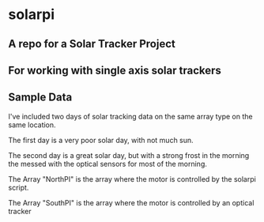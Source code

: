 # solarpi
A repo for a Solar Tracker Project
--------------
## For working with single axis solar trackers


## Sample Data
I've included two days of solar tracking data on the same array type on the same location. 

The first day is a very poor solar day, with not much sun. 

The second day is a great solar day, but with a strong frost in the morning the messed with the optical sensors for most of the morning. 


The Array "NorthPI" is the array where the motor is controlled by the solarpi script. 

The Array "SouthPI" is the array where the motor is controlled by an optical tracker




